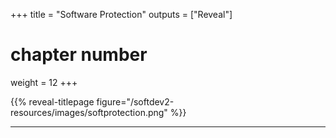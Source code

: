 +++
title = "Software Protection"
outputs = ["Reveal"]
# chapter number
weight = 12
+++

{{% reveal-titlepage figure="/softdev2-resources/images/softprotection.png" %}}

---
